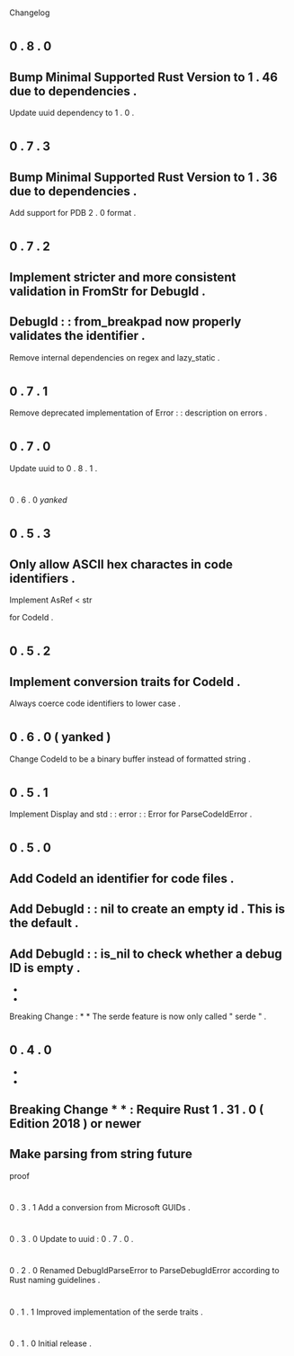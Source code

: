 #
Changelog
#
#
0
.
8
.
0
-
Bump
Minimal
Supported
Rust
Version
to
1
.
46
due
to
dependencies
.
-
Update
uuid
dependency
to
1
.
0
.
#
#
0
.
7
.
3
-
Bump
Minimal
Supported
Rust
Version
to
1
.
36
due
to
dependencies
.
-
Add
support
for
PDB
2
.
0
format
.
#
#
0
.
7
.
2
-
Implement
stricter
and
more
consistent
validation
in
FromStr
for
DebugId
.
-
DebugId
:
:
from_breakpad
now
properly
validates
the
identifier
.
-
Remove
internal
dependencies
on
regex
and
lazy_static
.
#
#
0
.
7
.
1
-
Remove
deprecated
implementation
of
Error
:
:
description
on
errors
.
#
#
0
.
7
.
0
-
Update
uuid
to
0
.
8
.
1
.
#
#
0
.
6
.
0
_yanked_
#
#
0
.
5
.
3
-
Only
allow
ASCII
hex
charactes
in
code
identifiers
.
-
Implement
AsRef
<
str
>
for
CodeId
.
#
#
0
.
5
.
2
-
Implement
conversion
traits
for
CodeId
.
-
Always
coerce
code
identifiers
to
lower
case
.
#
#
0
.
6
.
0
(
yanked
)
-
Change
CodeId
to
be
a
binary
buffer
instead
of
formatted
string
.
#
#
0
.
5
.
1
-
Implement
Display
and
std
:
:
error
:
:
Error
for
ParseCodeIdError
.
#
#
0
.
5
.
0
-
Add
CodeId
an
identifier
for
code
files
.
-
Add
DebugId
:
:
nil
to
create
an
empty
id
.
This
is
the
default
.
-
Add
DebugId
:
:
is_nil
to
check
whether
a
debug
ID
is
empty
.
-
*
*
Breaking
Change
:
*
*
The
serde
feature
is
now
only
called
"
serde
"
.
#
#
0
.
4
.
0
-
*
*
Breaking
Change
*
*
:
Require
Rust
1
.
31
.
0
(
Edition
2018
)
or
newer
-
Make
parsing
from
string
future
-
proof
#
#
0
.
3
.
1
Add
a
conversion
from
Microsoft
GUIDs
.
#
#
0
.
3
.
0
Update
to
uuid
:
0
.
7
.
0
.
#
#
0
.
2
.
0
Renamed
DebugIdParseError
to
ParseDebugIdError
according
to
Rust
naming
guidelines
.
#
#
0
.
1
.
1
Improved
implementation
of
the
serde
traits
.
#
#
0
.
1
.
0
Initial
release
.
